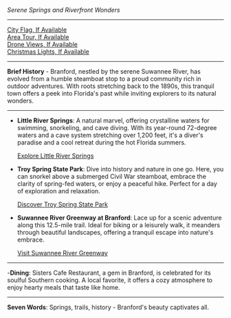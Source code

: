 *Serene Springs and Riverfront Wonders*

---

[City Flag, If Available](https://www.google.com/search?tbm=isch&q=Branford+FL+Flag+Picture)  
[Area Tour, If Available](https://www.youtube.com/results?search_query=Branford+FL+4k+tour)  
[Drone Views, If Available](https://www.youtube.com/results?search_query=Branford+FL+4k+drone)  
[Christmas Lights, If Available](https://www.youtube.com/results?search_query=Branford+FL+christmas+lights)

---

**Brief History** - Branford, nestled by the serene Suwannee River, has evolved from a humble steamboat stop to a proud community rich in outdoor adventures. With roots stretching back to the 1890s, this tranquil town offers a peek into Florida's past while inviting explorers to its natural wonders.

---

- **Little River Springs**: A natural marvel, offering crystalline waters for swimming, snorkeling, and cave diving. With its year-round 72-degree waters and a cave system stretching over 1,200 feet, it's a diver's paradise and a cool retreat during the hot Florida summers.

  [Explore Little River Springs](https://www.youtube.com/results?search_query=Branford+FL+Little+River+Springs)

- **Troy Spring State Park**: Dive into history and nature in one go. Here, you can snorkel above a submerged Civil War steamboat, embrace the clarity of spring-fed waters, or enjoy a peaceful hike. Perfect for a day of exploration and relaxation.

  [Discover Troy Spring State Park](https://www.youtube.com/results?search_query=Branford+FL+Troy+Spring+State+Park)

- **Suwannee River Greenway at Branford**: Lace up for a scenic adventure along this 12.5-mile trail. Ideal for biking or a leisurely walk, it meanders through beautiful landscapes, offering a tranquil escape into nature's embrace.

  [Visit Suwannee River Greenway](https://www.youtube.com/results?search_query=Branford+FL+Suwannee+River+Greenway)

---

-**Dining**: Sisters Cafe Restaurant, a gem in Branford, is celebrated for its soulful Southern cooking. A local favorite, it offers a cozy atmosphere to enjoy hearty meals that taste like home.

---

**Seven Words**: Springs, trails, history - Branford's beauty captivates all.